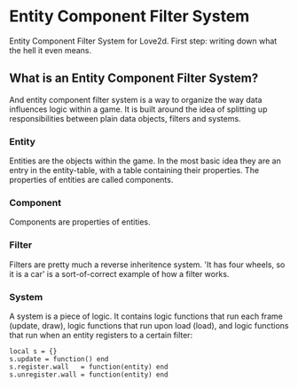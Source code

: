 # Entity Component Filter System
Entity Component Filter System for Love2d. First step: writing down what the hell it even means.

## What is an Entity Component Filter System?
And entity component filter system is a way to organize the way data influences logic within a game. 
It is built around the idea of splitting up responsibilities between plain data objects, filters and systems.

### Entity
Entities are the objects within the game. In the most basic idea they are an entry in the entity-table, with a table containing their properties. The properties of entities are called components.

### Component
Components are properties of entities. 

### Filter
Filters are pretty much a reverse inheritence system. 'It has four wheels, so it is a car' is a sort-of-correct example of how a filter works. 

### System
A system is a piece of logic. It contains logic functions that run each frame (update, draw), logic functions that run upon load (load), and logic functions that run when an entity registers to a certain filter:
```
local s = {}
s.update = function() end
s.register.wall   = function(entity) end
s.unregister.wall = function(entity) end
```
